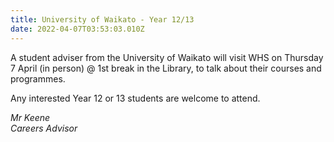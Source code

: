```yaml
---
title: University of Waikato - Year 12/13
date: 2022-04-07T03:53:03.010Z
---
```

A student adviser from the University of Waikato will visit WHS on Thursday 7 April (in person) @ 1st break in the Library, to talk about their courses and programmes.  

Any interested Year 12 or 13 students are welcome to attend.

_Mr Keene  
Careers Advisor_